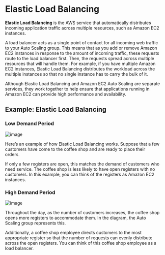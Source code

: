 # Elastic Load Balancing

**Elastic Load Balancing** is the AWS service that automatically distributes incoming application traffic across multiple resources, such as Amazon EC2 instances.

A load balancer acts as a single point of contact for all incoming web traffic to your Auto Scaling group. This means that as you add or remove Amazon EC2 instances in response to the amount of incoming traffic, these requests route to the load balancer first. Then, the requests spread across multiple resources that will handle them. For example, if you have multiple Amazon EC2 instances, Elastic Load Balancing distributes the workload across the multiple instances so that no single instance has to carry the bulk of it.

Although Elastic Load Balancing and Amazon EC2 Auto Scaling are separate services, they work together to help ensure that applications running in Amazon EC2 can provide high performance and availability.

## Example: Elastic Load Balancing

### Low Demand Period

![image](https://user-images.githubusercontent.com/42696800/137082934-a03e2303-9a7c-454f-a121-3e95fe1ecfe2.png)

Here’s an example of how Elastic Load Balancing works. Suppose that a few customers have come to the coffee shop and are ready to place their orders.

If only a few registers are open, this matches the demand of customers who need service. The coffee shop is less likely to have open registers with no customers. In this example, you can think of the registers as Amazon EC2 instances.

### High Demand Period

![image](https://user-images.githubusercontent.com/42696800/137083042-4d6cc02b-7e6c-4f10-b7ec-43ef49d4a8d5.png)

Throughout the day, as the number of customers increases, the coffee shop opens more registers to accommodate them. In the diagram, the Auto Scaling group represents this.

Additionally, a coffee shop employee directs customers to the most appropriate register so that the number of requests can evenly distribute across the open registers. You can think of this coffee shop employee as a load balancer.
